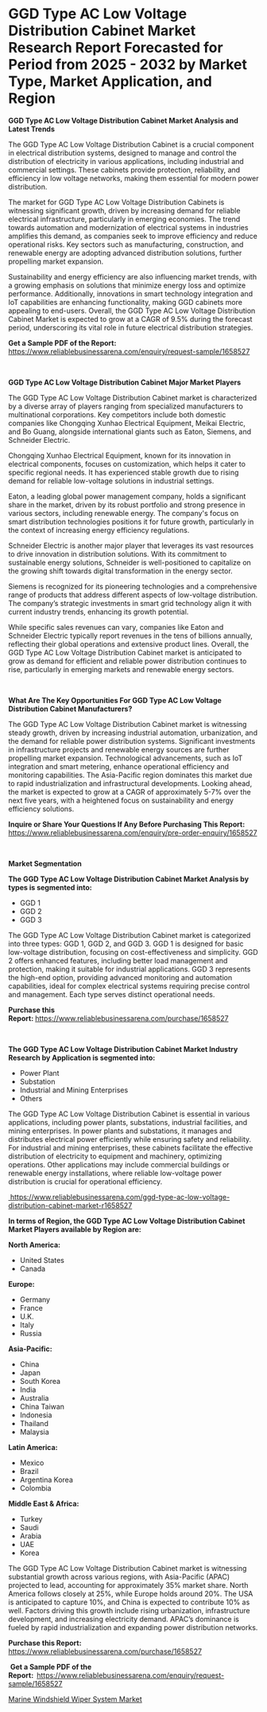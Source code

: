<p><h1>GGD Type AC Low Voltage Distribution Cabinet Market Research Report Forecasted for Period from 2025 -  2032 by Market Type, Market Application, and Region</h1></p><p><strong>GGD Type AC Low Voltage Distribution Cabinet Market Analysis and Latest Trends</strong></p>
<p><p>The GGD Type AC Low Voltage Distribution Cabinet is a crucial component in electrical distribution systems, designed to manage and control the distribution of electricity in various applications, including industrial and commercial settings. These cabinets provide protection, reliability, and efficiency in low voltage networks, making them essential for modern power distribution.</p><p>The market for GGD Type AC Low Voltage Distribution Cabinets is witnessing significant growth, driven by increasing demand for reliable electrical infrastructure, particularly in emerging economies. The trend towards automation and modernization of electrical systems in industries amplifies this demand, as companies seek to improve efficiency and reduce operational risks. Key sectors such as manufacturing, construction, and renewable energy are adopting advanced distribution solutions, further propelling market expansion.</p><p>Sustainability and energy efficiency are also influencing market trends, with a growing emphasis on solutions that minimize energy loss and optimize performance. Additionally, innovations in smart technology integration and IoT capabilities are enhancing functionality, making GGD cabinets more appealing to end-users. Overall, the GGD Type AC Low Voltage Distribution Cabinet Market is expected to grow at a CAGR of 9.5% during the forecast period, underscoring its vital role in future electrical distribution strategies.</p></p>
<p><strong>Get a Sample PDF of the Report:&nbsp;</strong> <a href="https://www.reliablebusinessarena.com/enquiry/request-sample/1658527?utm_campaign=2893&utm_medium=2&utm_source=Github&utm_content=ia&utm_term=23032025&utm_id=ggd-type-ac-low-voltage-distribution-cabinet">https://www.reliablebusinessarena.com/enquiry/request-sample/1658527</a></p>
<p>&nbsp;</p>
<p><strong>GGD Type AC Low Voltage Distribution Cabinet Major Market Players</strong></p>
<p><p>The GGD Type AC Low Voltage Distribution Cabinet market is characterized by a diverse array of players ranging from specialized manufacturers to multinational corporations. Key competitors include both domestic companies like Chongqing Xunhao Electrical Equipment, Meikai Electric, and Bo Guang, alongside international giants such as Eaton, Siemens, and Schneider Electric.</p><p>Chongqing Xunhao Electrical Equipment, known for its innovation in electrical components, focuses on customization, which helps it cater to specific regional needs. It has experienced stable growth due to rising demand for reliable low-voltage solutions in industrial settings. </p><p>Eaton, a leading global power management company, holds a significant share in the market, driven by its robust portfolio and strong presence in various sectors, including renewable energy. The company's focus on smart distribution technologies positions it for future growth, particularly in the context of increasing energy efficiency regulations.</p><p>Schneider Electric is another major player that leverages its vast resources to drive innovation in distribution solutions. With its commitment to sustainable energy solutions, Schneider is well-positioned to capitalize on the growing shift towards digital transformation in the energy sector.</p><p>Siemens is recognized for its pioneering technologies and a comprehensive range of products that address different aspects of low-voltage distribution. The company’s strategic investments in smart grid technology align it with current industry trends, enhancing its growth potential.</p><p>While specific sales revenues can vary, companies like Eaton and Schneider Electric typically report revenues in the tens of billions annually, reflecting their global operations and extensive product lines. Overall, the GGD Type AC Low Voltage Distribution Cabinet market is anticipated to grow as demand for efficient and reliable power distribution continues to rise, particularly in emerging markets and renewable energy sectors.</p></p>
<p>&nbsp;</p>
<p><strong>What Are The Key Opportunities For GGD Type AC Low Voltage Distribution Cabinet Manufacturers?</strong></p>
<p><p>The GGD Type AC Low Voltage Distribution Cabinet market is witnessing steady growth, driven by increasing industrial automation, urbanization, and the demand for reliable power distribution systems. Significant investments in infrastructure projects and renewable energy sources are further propelling market expansion. Technological advancements, such as IoT integration and smart metering, enhance operational efficiency and monitoring capabilities. The Asia-Pacific region dominates this market due to rapid industrialization and infrastructural developments. Looking ahead, the market is expected to grow at a CAGR of approximately 5-7% over the next five years, with a heightened focus on sustainability and energy efficiency solutions.</p></p>
<p><strong>Inquire or Share Your Questions If Any Before Purchasing This Report:</strong> <a href="https://www.reliablebusinessarena.com/enquiry/pre-order-enquiry/1658527?utm_campaign=2893&utm_medium=2&utm_source=Github&utm_content=ia&utm_term=23032025&utm_id=ggd-type-ac-low-voltage-distribution-cabinet">https://www.reliablebusinessarena.com/enquiry/pre-order-enquiry/1658527</a></p>
<p>&nbsp;</p>
<p><strong>Market Segmentation</strong></p>
<p><strong>The GGD Type AC Low Voltage Distribution Cabinet Market Analysis by types is segmented into:</strong></p>
<p><ul><li>GGD 1</li><li>GGD 2</li><li>GGD 3</li></ul></p>
<p><p>The GGD Type AC Low Voltage Distribution Cabinet market is categorized into three types: GGD 1, GGD 2, and GGD 3. GGD 1 is designed for basic low-voltage distribution, focusing on cost-effectiveness and simplicity. GGD 2 offers enhanced features, including better load management and protection, making it suitable for industrial applications. GGD 3 represents the high-end option, providing advanced monitoring and automation capabilities, ideal for complex electrical systems requiring precise control and management. Each type serves distinct operational needs.</p></p>
<p><strong>Purchase this Report:&nbsp;</strong><a href="https://www.reliablebusinessarena.com/purchase/1658527?utm_campaign=2893&utm_medium=2&utm_source=Github&utm_content=ia&utm_term=23032025&utm_id=ggd-type-ac-low-voltage-distribution-cabinet">https://www.reliablebusinessarena.com/purchase/1658527</a></p>
<p>&nbsp;</p>
<p><strong>The GGD Type AC Low Voltage Distribution Cabinet Market Industry Research by Application is segmented into:</strong></p>
<p><ul><li>Power Plant</li><li>Substation</li><li>Industrial and Mining Enterprises</li><li>Others</li></ul></p>
<p><p>The GGD Type AC Low Voltage Distribution Cabinet is essential in various applications, including power plants, substations, industrial facilities, and mining enterprises. In power plants and substations, it manages and distributes electrical power efficiently while ensuring safety and reliability. For industrial and mining enterprises, these cabinets facilitate the effective distribution of electricity to equipment and machinery, optimizing operations. Other applications may include commercial buildings or renewable energy installations, where reliable low-voltage power distribution is crucial for operational efficiency.</p></p>
<p><a href="https://www.reliablebusinessarena.com/ggd-type-ac-low-voltage-distribution-cabinet-market-r1658527?utm_campaign=2893&utm_medium=2&utm_source=Github&utm_content=ia&utm_term=23032025&utm_id=ggd-type-ac-low-voltage-distribution-cabinet">&nbsp;https://www.reliablebusinessarena.com/ggd-type-ac-low-voltage-distribution-cabinet-market-r1658527</a></p>
<p><strong>In terms of Region, the GGD Type AC Low Voltage Distribution Cabinet Market Players available by Region are:</strong></p>
<p>
    <p> <strong> North America: </strong>
        <ul>
            <li>United States</li>
            <li>Canada</li>
        </ul>
        </p> 
    <p> <strong> Europe: </strong>
        <ul>
            <li>Germany</li>
            <li>France</li>
            <li>U.K.</li>
            <li>Italy</li>
            <li>Russia</li>
        </ul>
        </p> 
    <p> <strong> Asia-Pacific: </strong>
        <ul>
            <li>China</li>
            <li>Japan</li>
            <li>South Korea</li>
            <li>India</li>
            <li>Australia</li>
            <li>China Taiwan</li>
            <li>Indonesia</li>
            <li>Thailand</li>
            <li>Malaysia</li>
        </ul>
        </p> 
    <p> <strong> Latin America: </strong>
        <ul>
            <li>Mexico</li>
            <li>Brazil</li>
            <li>Argentina Korea</li>
            <li>Colombia</li>
        </ul>
        </p> 
    <p> <strong> Middle East & Africa: </strong>
        <ul>
            <li>Turkey</li>
            <li>Saudi</li>
            <li>Arabia</li>
            <li>UAE</li>
            <li>Korea</li>
        </ul>
    </p>
    </p>
<p><p>The GGD Type AC Low Voltage Distribution Cabinet market is witnessing substantial growth across various regions, with Asia-Pacific (APAC) projected to lead, accounting for approximately 35% market share. North America follows closely at 25%, while Europe holds around 20%. The USA is anticipated to capture 10%, and China is expected to contribute 10% as well. Factors driving this growth include rising urbanization, infrastructure development, and increasing electricity demand. APAC’s dominance is fueled by rapid industrialization and expanding power distribution networks.</p></p>
<p><strong>Purchase this Report: </strong><a href="https://www.reliablebusinessarena.com/purchase/1658527?utm_campaign=2893&utm_medium=2&utm_source=Github&utm_content=ia&utm_term=23032025&utm_id=ggd-type-ac-low-voltage-distribution-cabinet">https://www.reliablebusinessarena.com/purchase/1658527</a></p>
<p>&nbsp;<strong>Get a Sample PDF of the Report:&nbsp;&nbsp;</strong><a href="https://www.reliablebusinessarena.com/enquiry/request-sample/1658527?utm_campaign=2893&utm_medium=2&utm_source=Github&utm_content=ia&utm_term=23032025&utm_id=ggd-type-ac-low-voltage-distribution-cabinet">https://www.reliablebusinessarena.com/enquiry/request-sample/1658527</a></p>
<p><strong></strong></p>
<p><p><a href="https://github.com/akrachveslov/Market-Research-Report-List-1/blob/main/marine-windshield-wiper-system-market.md?utm_campaign=2893&utm_medium=2&utm_source=Github&utm_content=ia&utm_term=23032025&utm_id=ggd-type-ac-low-voltage-distribution-cabinet">Marine Windshield Wiper System Market</a></p></p>